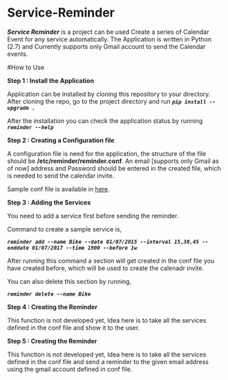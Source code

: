 # Service-Reminder

***Service Reminder*** is a project can be used Create a series of Calendar Event for any service automatically. The Application is written in Python (2.7) and Currently supports only Gmail account to send the Calendar events.

#How to Use

**Step 1 : Install the Application**

Application can be installed by cloning this repository to your directory. After cloning the repo, go to the project directory and run  ***`pip install --upgrade .`***

After the installation you can check the application status by running ***`reminder --help`***

**Step 2 : Creating a Configuration file**

 A configuration file is need for the application, the structure of the file should be **/etc/reminder/reminder.conf**.
 An email [supports only Gmail as of now] address and Password should be entered in the created file, which is needed to send the calendar invite.

 Sample conf file is available in [here](reminder.conf.sample).


**Step 3 : Adding the Services**

You need to add a service first before sending the reminder.

Command to create a sample service is,

***` reminder add --name Bike --date 01/07/2015 --interval 15,30,45 --enddate 01/07/2017 --time 1900 --before 1w `***

After running this command a section will get created in the conf file you have created before, which will be used to create the calenadr invite.

You can also delete this section by running,

***` reminder delete --name Bike `***


**Step 4 : Creating the Reminder**

This function is not developed yet, Idea here is to take all the services defined in the conf file and show it to the user. 


**Step 5 : Creating the Reminder**

This function is not developed yet, Idea here is to take all the services defined in the conf file and send a reminder to the given email address using the gmail account defined in conf file.